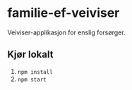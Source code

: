 # familie-ef-veiviser

Veiviser-applikasjon for enslig forsørger.

## Kjør lokalt

1. `npm install`
2. `npm start`
